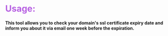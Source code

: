 <h1 style="color: #b761e2">Usage:</h1>
<h4>This tool allows you to check your domain's ssl certificate expiry date and inform you about it via email one week before the expiration.</h4>
